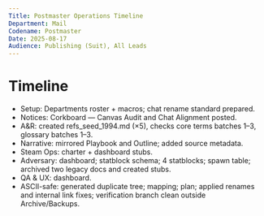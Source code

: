 ```yaml
---
Title: Postmaster Operations Timeline
Department: Mail
Codename: Postmaster
Date: 2025-08-17
Audience: Publishing (Suit), All Leads
---
```


# Timeline

- Setup: Departments roster + macros; chat rename standard prepared.
- Notices: Corkboard — Canvas Audit and Chat Alignment posted.
- A&R: created refs_seed_1994.md (×5), checks core terms batches 1–3, glossary batches 1–3.
- Narrative: mirrored Playbook and Outline; added source metadata.
- Steam Ops: charter + dashboard stubs.
- Adversary: dashboard; statblock schema; 4 statblocks; spawn table; archived two legacy docs and created stubs.
- QA & UX: dashboard.
- ASCII-safe: generated duplicate tree; mapping; plan; applied renames and internal link fixes; verification branch clean outside Archive/Backups.
